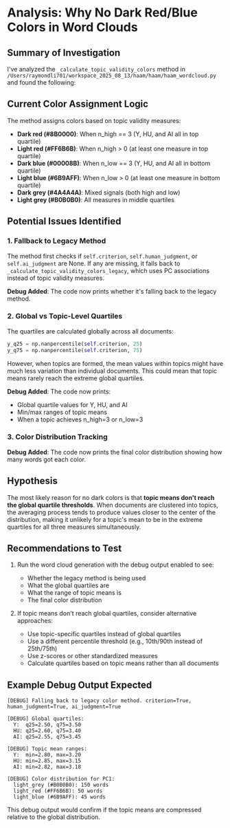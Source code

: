 # Analysis: Why No Dark Red/Blue Colors in Word Clouds

## Summary of Investigation

I've analyzed the `_calculate_topic_validity_colors` method in `/Users/raymondli701/workspace_2025_08_13/haam/haam/haam_wordcloud.py` and found the following:

## Current Color Assignment Logic

The method assigns colors based on topic validity measures:
- **Dark red (#8B0000)**: When n_high == 3 (Y, HU, and AI all in top quartile)
- **Light red (#FF6B6B)**: When n_high > 0 (at least one measure in top quartile)
- **Dark blue (#00008B)**: When n_low == 3 (Y, HU, and AI all in bottom quartile)
- **Light blue (#6B9AFF)**: When n_low > 0 (at least one measure in bottom quartile)
- **Dark grey (#4A4A4A)**: Mixed signals (both high and low)
- **Light grey (#B0B0B0)**: All measures in middle quartiles

## Potential Issues Identified

### 1. Fallback to Legacy Method
The method first checks if `self.criterion`, `self.human_judgment`, or `self.ai_judgment` are None. If any are missing, it falls back to `_calculate_topic_validity_colors_legacy`, which uses PC associations instead of topic validity measures.

**Debug Added**: The code now prints whether it's falling back to the legacy method.

### 2. Global vs Topic-Level Quartiles
The quartiles are calculated globally across all documents:
```python
y_q25 = np.nanpercentile(self.criterion, 25)
y_q75 = np.nanpercentile(self.criterion, 75)
```

However, when topics are formed, the mean values within topics might have much less variation than individual documents. This could mean that topic means rarely reach the extreme global quartiles.

**Debug Added**: The code now prints:
- Global quartile values for Y, HU, and AI
- Min/max ranges of topic means
- When a topic achieves n_high=3 or n_low=3

### 3. Color Distribution Tracking
**Debug Added**: The code now prints the final color distribution showing how many words got each color.

## Hypothesis

The most likely reason for no dark colors is that **topic means don't reach the global quartile thresholds**. When documents are clustered into topics, the averaging process tends to produce values closer to the center of the distribution, making it unlikely for a topic's mean to be in the extreme quartiles for all three measures simultaneously.

## Recommendations to Test

1. Run the word cloud generation with the debug output enabled to see:
   - Whether the legacy method is being used
   - What the global quartiles are
   - What the range of topic means is
   - The final color distribution

2. If topic means don't reach global quartiles, consider alternative approaches:
   - Use topic-specific quartiles instead of global quartiles
   - Use a different percentile threshold (e.g., 10th/90th instead of 25th/75th)
   - Use z-scores or other standardized measures
   - Calculate quartiles based on topic means rather than all documents

## Example Debug Output Expected

```
[DEBUG] Falling back to legacy color method. criterion=True, human_judgment=True, ai_judgment=True

[DEBUG] Global quartiles:
  Y:  q25=2.50, q75=3.50
  HU: q25=2.60, q75=3.40
  AI: q25=2.55, q75=3.45

[DEBUG] Topic mean ranges:
  Y:  min=2.80, max=3.20
  HU: min=2.85, max=3.15
  AI: min=2.82, max=3.18

[DEBUG] Color distribution for PC1:
  light_grey (#B0B0B0): 150 words
  light_red (#FF6B6B): 50 words
  light_blue (#6B9AFF): 45 words
```

This debug output would confirm if the topic means are compressed relative to the global distribution.